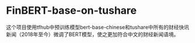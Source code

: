 # FinBERT-base-on-tushare
这个项目使用tfhub中预训练模型bert-base-chinese和tushare中所有的财经快讯新闻（2018年至今）微调了BERT模型，使之更加符合中文的财经新闻语境。
